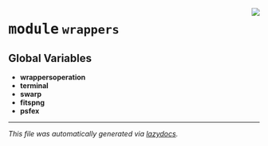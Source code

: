 <!-- markdownlint-disable -->

<a href="https://github.com/Schwarzam/MAR/blob/master/mar/mar/wrappers/__init__.py#L0"><img align="right" style="float:right;" src="https://img.shields.io/badge/-source-cccccc?style=flat-square"></a>

# <kbd>module</kbd> `wrappers`




**Global Variables**
---------------
- **wrappersoperation**
- **terminal**
- **swarp**
- **fitspng**
- **psfex**




---

_This file was automatically generated via [lazydocs](https://github.com/ml-tooling/lazydocs)._
